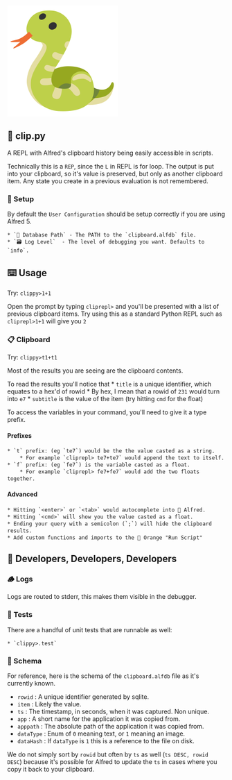 ![Icon](./icon.png)

## 🐍 clip.py

A REPL with Alfred's clipboard history being easily accessible in scripts.

Technically this is a `REP`, since the `L` in REPL is for loop. The output is put into your clipboard, so it's value is preserved, but only as another clipboard item. Any state you create in a previous evaluation is not remembered.

### 📶 Setup

By default the `User Configuration` should be setup correctly if you are using Alfred 5.

	* `💽 Database Path` - The PATH to the `clipboard.alfdb` file.
	* `🗃️ Log Level`  - The level of debugging you want. Defaults to `info`.

## ⌨️ Usage

Try: `clippy>1+1`

Open the prompt by typing `cliprepl>` and you'll be presented with a list of previous clipboard items. Try using this as a standard Python REPL such as `cliprepl>1+1` will give you `2`

### 📋 Clipboard

Try: `clippy>t1+t1`

Most of the results you are seeing are the clipboard contents.

To read the results you'll notice that
	* `title` is a unique identifier, which equates to a hex'd of rowid
		* By hex, I mean that a rowid of `231` would turn into `e7`
	* `subtitle` is the value of the item (try hitting `cmd` for the float)

To access the variables in your command, you'll need to give it a type prefix.

#### Prefixes

	* `t` prefix: (eg `te7`) would be the the value casted as a string.
		* For example `cliprepl> te7+te7` would append the text to itself.
	* `f` prefix: (eg `fe7`) is the variable casted as a float.
		* For example `cliprepl> fe7+fe7` would add the two floats together.

#### Advanced

	* Hitting `<enter>` or `<tab>` would autocomplete into 🎩 Alfred.
	* Hitting `<cmd>` will show you the value casted as a float.
	* Ending your query with a semicolon (`;`) will hide the clipboard results.
	* Add custom functions and imports to the 🧡 Orange "Run Script"

## 🔌 Developers, Developers, Developers

### 🪵 Logs

Logs are routed to stderr, this makes them visible in the debugger.

### 📐 Tests

There are a handful of unit tests that are runnable as well:

	* `clippy>.test`

### 💽 Schema

For reference, here is the schema of the `clipboard.alfdb` file as it's currently known.

* `rowid` : A unique identifier generated by sqlite.
* `item` : Likely the value.
* `ts` : The timestamp, in seconds, when it was captured. Non unique.
* `app` : A short name for the application it was copied from.
* `apppath` : The absolute path of the application it was copied from.
* `dataType` : Enum of `0` meaning text, or `1` meaning an image.
* `dataHash` : If `dataType` is `1` this is a reference to the file on disk.

We do not simply sort by `rowid` but often by `ts` as well (`ts DESC, rowid DESC`) because it's possible for Alfred to update the `ts` in cases where you copy it back to your clipboard.
